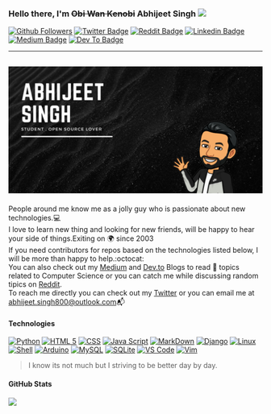 ### Hello there, I'm ~~Obi Wan Kenobi~~ Abhijeet Singh <img src="https://media.giphy.com/media/hvRJCLFzcasrR4ia7z/giphy.gif" width="25px">

[![Github Followers](https://img.shields.io/github/followers/abhijeet-singh800?logo=%3Csvg%20role%3D%22img%22%20viewBox%3D%220%200%2024%2024%22%20xmlns%3D%22http%3A%2F%2Fwww.w3.org%2F2000%2Fsvg%22%3E%3Ctitle%3EGitHub%3C%2Ftitle%3E%3Cpath%20d%3D%22M12%20.297c-6.63%200-12%205.373-12%2012%200%205.303%203.438%209.8%208.205%2011.385.6.113.82-.258.82-.577%200-.285-.01-1.04-.015-2.04-3.338.724-4.042-1.61-4.042-1.61C4.422%2018.07%203.633%2017.7%203.633%2017.7c-1.087-.744.084-.729.084-.729%201.205.084%201.838%201.236%201.838%201.236%201.07%201.835%202.809%201.305%203.495.998.108-.776.417-1.305.76-1.605-2.665-.3-5.466-1.332-5.466-5.93%200-1.31.465-2.38%201.235-3.22-.135-.303-.54-1.523.105-3.176%200%200%201.005-.322%203.3%201.23.96-.267%201.98-.399%203-.405%201.02.006%202.04.138%203%20.405%202.28-1.552%203.285-1.23%203.285-1.23.645%201.653.24%202.873.12%203.176.765.84%201.23%201.91%201.23%203.22%200%204.61-2.805%205.625-5.475%205.92.42.36.81%201.096.81%202.22%200%201.606-.015%202.896-.015%203.286%200%20.315.21.69.825.57C20.565%2022.092%2024%2017.592%2024%2012.297c0-6.627-5.373-12-12-12%22%2F%3E%3C%2Fsvg%3E)][github-profile]
[![Twitter Badge](https://img.shields.io/badge/-Twitter-00acee?style=flat&logo=Twitter&logoColor=white)][twitter-profile]
[![Reddit Badge](https://img.shields.io/badge/Reddit-FF4500?style=flat&logo=reddit&logoColor=white)][reddit-profile]
[![Linkedin Badge](https://img.shields.io/badge/-LinkedIn-0e76a8?style=flat&logo=Linkedin&logoColor=white)][linkedin-profile]
[![Medium Badge](https://img.shields.io/badge/Medium-12100E?style=flat&logo=medium&logoColor=white)][medium-profile]
[![Dev To Badge](https://img.shields.io/badge/dev.to-0A0A0A?style=flat&logo=dev.to&logoColor=white)][devto-profile]

---

## ![Profile Banner](profile-banner.jpeg)

People around me know me as a jolly guy who is passionate about new technologies.:computer:<br/>
I love to learn new thing and looking for new friends, will be happy to hear your side of things.Exiting on :earth_africa: since 2003<br/>
If you need contributors for repos based on the technologies listed below, I will be more than happy to help.:octocat:<br/>
You can also check out my [Medium][medium-profile] and [Dev.to][devto-profile] Blogs to read :bookmark_tabs: topics related to Computer Science or you can catch me while discussing random tipics on [Reddit][reddit-profile].<br/>
To reach me directly you can check out my [Twitter][twitter-profile] or you can email me at abhijeet.singh800@outlook.com:mailbox_with_mail:<br/>

#### Technologies

[![Python](https://img.shields.io/badge/Python-14354C?style=flat&logo=python&logoColor=white)][python]
[![HTML 5](https://img.shields.io/badge/HTML-239120?style=flat&logo=html5&logoColor=white)][html]
[![CSS](https://img.shields.io/badge/CSS3-1572B6?style=for-the-badge&logo=css3&logoColor=white)][css]
[![Java Script](https://img.shields.io/badge/JavaScript-323330?style=for-the-badge&logo=javascript&logoColor=F7DF1E)][javascript]
[![MarkDown](https://img.shields.io/badge/Markdown-000000?style=for-the-badge&logo=markdown&logoColor=white)][markdown]
[![Django](https://img.shields.io/badge/Django-092E20?style=flat&logo=django&logoColor=white)][django]
[![Linux](https://img.shields.io/badge/Linux-FCC624?style=for-the-badge&logo=linux&logoColor=black)][linux]
[![Shell](https://img.shields.io/badge/Shell_Script-121011?style=for-the-badge&logo=gnu-bash&logoColor=white)][shell]
[![Arduino](https://img.shields.io/badge/Arduino-00979D?style=for-the-badge&logo=Arduino&logoColor=white)][arduino]
[![MySQL](https://img.shields.io/badge/MySQL-00000F?style=flat&logo=mysql&logoColor=white)][mysql]
[![SQLite](https://img.shields.io/badge/SQLite-07405E?style=flat&logo=sqlite&logoColor=white)][sqlite]
[![VS Code](https://img.shields.io/badge/Visual_Studio_Code-0078D4?style=for-the-badge&logo=visual%20studio%20code&logoColor=white)][vscode]
[![Vim](https://img.shields.io/badge/VIM-%2311AB00.svg?&style=for-the-badge&logo=vim&logoColor=white)][vim]

> I know its not much but I striving to be better day by day.

#### GitHub Stats

<p>
  <img height="180em" src="https://github-readme-stats.vercel.app/api?username=abhijeet-singh800&show_icons=true&hide_border=true&&count_private=true&include_all_commits=true" />
  <!--  <img height="180em" src="https://github-readme-stats.vercel.app/api/top-langs/?username=abhijeet-singh800&exclude_repo=KNN-Image-Classification&show_icons=true&hide_border=true&layout=compact&langs_count=3"/>  -->
  <!-- The above commented link is a "Most Used Languages" and should be fixed in a later date.Ideallt when you have enough code under your belt that it works properly-->
</p>

<!-- Also Add Recent Blogs after Some time -->
<!-- Try to fix the second tag that is commented out in the Github Stats -->

[medium-profile]: https://medium.com/@abhijeet-singh
[devto-profile]: https://dev.to/abhijeet_800
[linkedin-profile]: https://www.linkedin.com/mwlite/in/abhijeet-singh-864b571aa
[reddit-profile]: https://www.reddit.com/u/Plastic_Lynx1335?utm_medium=android_app&utm_source=share
[twitter-profile]: https://www.twitter.com/abhijeet_800
[github-profile]: https://github.com/abhijeet-singh800
[python]: https://www.python.org/
[html]: https://developer.mozilla.org/en-US/docs/Web/HTML
[css]: https://developer.mozilla.org/en-US/docs/Web/CSS
[javascript]: https://developer.mozilla.org/en-US/docs/Learn/JavaScript/First_steps/What_is_JavaScript
[markdown]: https://www.markdownguide.org/
[linux]: https://www.linuxfoundation.org/
[shell]: https://www.gnu.org/software/bash/
[arduino]: https://www.arduino.cc/
[vscode]: https://code.visualstudio.com/
[vim]: https://www.vim.org/
[django]: https://www.djangoproject.com/
[mysql]: https://www.mysql.com/
[sqlite]: https://sqlite.org/index.html

<!-- Dont Add Instagram ID as it can be used as an open source intellegence assert against you -->
